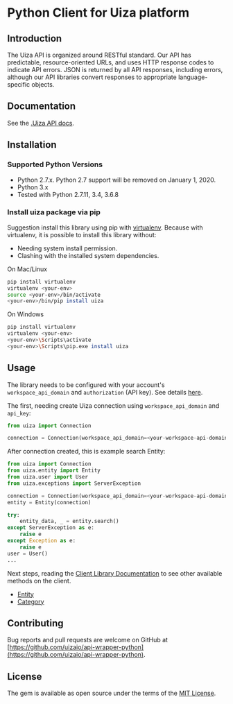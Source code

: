 # Python Client for Uiza platform

## Introduction

The Uiza API is organized around RESTful standard. Our API has predictable, resource-oriented URLs, and uses HTTP response codes to indicate API errors. JSON is returned by all API responses, including errors, although our API libraries convert responses to appropriate language-specific objects.

## Documentation

See the [.Uiza API docs](https://docs.uiza.io/).

## Installation

### Supported Python Versions

- Python 2.7.x. Python 2.7 support will be removed on January 1, 2020.
- Python 3.x
- Tested with Python 2.7.11, 3.4, 3.6.8

### Install uiza package via pip

Suggestion install this library using pip with [virtualenv](https://virtualenv.pypa.io/en/latest/). Because with virtualenv, it is possible to install this library without:

- Needing system install permission.
- Clashing with the installed system dependencies.

On Mac/Linux

```bash
pip install virtualenv
virtualenv <your-env>
source <your-env>/bin/activate
<your-env>/bin/pip install uiza
```

On Windows

```bash
pip install virtualenv
virtualenv <your-env>
<your-env>\Scripts\activate
<your-env>\Scripts\pip.exe install uiza
```

## Usage

The library needs to be configured with your account's `workspace_api_domain` and `authorization` (API key).
See details [here](https://docs.uiza.io/#authentication).

The first, needing create Uiza connection using `workspace_api_domain` and `api_key`:

```python
from uiza import Connection

connection = Connection(workspace_api_domain=<your-workspace-api-domain.uiza.co>, api_key=<your-api-key>)
``` 

After connection created, this is example search Entity:

```python
from uiza import Connection
from uiza.entity import Entity
from uiza.user import User
from uiza.exceptions import ServerException

connection = Connection(workspace_api_domain=<your-workspace-api-domain.uiza.co>, api_key=<your-api-key>)
entity = Entity(connection)

try:
    entity_data, _ = entity.search()
except ServerException as e:
    raise e
except Exception as e:
    raise e
user = User()
...

```

Next steps, reading the [Client Library Documentation]() to see other available methods on the client.

- [Entity](https://github.com/uizaio/api-wrapper-python/blob/master/docs/entity.md)
- [Category](https://github.com/uizaio/api-wrapper-python/blob/master/docs/category.md)

## Contributing

Bug reports and pull requests are welcome on GitHub at [https://github.com/uizaio/api-wrapper-python](https://github.com/uizaio/api-wrapper-python).

## License

The gem is available as open source under the terms of the [MIT License](https://choosealicense.com/licenses/mit/).
